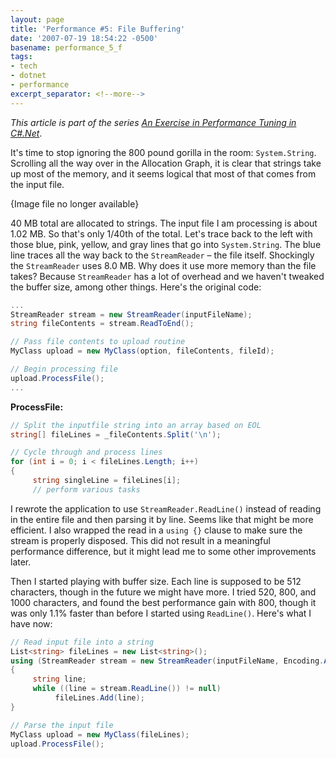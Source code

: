 ```yaml
---
layout: page
title: 'Performance #5: File Buffering'
date: '2007-07-19 18:54:22 -0500'
basename: performance_5_f
tags:
- tech
- dotnet
- performance
excerpt_separator: <!--more-->
---
```


_This article is part of the series <a
href="/archive/2007/06/25/an_exercise_in/">An Exercise in Performance Tuning
in C#.Net</a>_.

It's time to stop ignoring the 800 pound gorilla in the room: `System.String`.
Scrolling all the way over in the Allocation Graph, it is clear that strings
take up most of the memory, and it seems logical that most of that comes from
the input file.

<p class="center">{Image file no longer available}</p>
<!--
<p style="text-align: center">
<img alt="filebuffer1.jpg" src="http://www.safnet.com/writing/tech/filebuffer1.jpg" width="214" height="56" />
-->

<!--more-->

40 MB total are allocated to strings. The input file I am processing is about
1.02 MB. So that's only 1/40th of the total. Let's trace back to the left with
those blue, pink, yellow, and gray lines that go into `System.String`. The blue
line traces all the way back to the `StreamReader` &ndash; the file itself.
Shockingly the `StreamReader` uses 8.0 MB. Why does it use more memory than the
file takes? Because `StreamReader` has a lot of overhead and we haven't tweaked
the buffer size, among other things. Here's the original code:

```csharp
...
StreamReader stream = new StreamReader(inputFileName);
string fileContents = stream.ReadToEnd();

// Pass file contents to upload routine
MyClass upload = new MyClass(option, fileContents, fileId);

// Begin processing file
upload.ProcessFile();
...
```

**ProcessFile:**

```csharp
// Split the inputfile string into an array based on EOL
string[] fileLines = _fileContents.Split('\n');

// Cycle through and process lines
for (int i = 0; i < fileLines.Length; i++)
{
     string singleLine = fileLines[i];
     // perform various tasks
```

I rewrote the application to use `StreamReader.ReadLine()` instead of reading in
the entire file and then parsing it by line. Seems like that might be more
efficient. I also wrapped the read in a `using {}` clause to make sure the
stream is properly disposed. This did not result in a meaningful performance
difference, but it might lead me to some other improvements later.

Then I started playing with buffer size. Each line is supposed to be 512
characters, though in the future we might have more. I tried 520, 800, and 1000
characters, and found the best performance gain with 800, though it was only
1.1% faster than before I started using `ReadLine()`. Here's what I have now:

```csharp
// Read input file into a string
List<string> fileLines = new List<string>();
using (StreamReader stream = new StreamReader(inputFileName, Encoding.ASCII, true, 800))
{
     string line;
     while ((line = stream.ReadLine()) != null)
          fileLines.Add(line);
}

// Parse the input file
MyClass upload = new MyClass(fileLines);
upload.ProcessFile();
```
